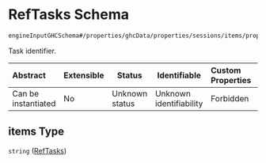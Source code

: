 # RefTasks Schema

```txt
engineInputGHCSchema#/properties/ghcData/properties/sessions/items/properties/refTasks/items
```

Task identifier.


| Abstract            | Extensible | Status         | Identifiable            | Custom Properties | Additional Properties | Access Restrictions | Defined In                                                         |
| :------------------ | ---------- | -------------- | ----------------------- | :---------------- | --------------------- | ------------------- | ------------------------------------------------------------------ |
| Can be instantiated | No         | Unknown status | Unknown identifiability | Forbidden         | Allowed               | none                | [ghc.schema.json\*](../out/ghc.schema.json "open original schema") |

## items Type

`string` ([RefTasks](ghc-properties-ghcdata-properties-sessions-session-properties-reftasks-reftasks.md))
